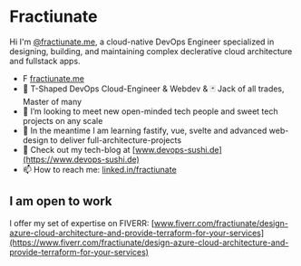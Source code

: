 # Fractiunate
Hi I'm [@fractiunate.me](https://www.linkedin.com/in/fractiunate-me-freelancing-34367a100/), a cloud-native DevOps Engineer specialized in designing, building, and maintaining complex declerative cloud architecture and fullstack apps.

- F [fractiunate.me](https://fractiunate.me)
- 🍵 T-Shaped DevOps Cloud-Engineer & Webdev & 🃏 Jack of all trades, Master of many
- 💬 I’m looking to meet new open-minded tech people and sweet tech projects on any scale
- 🎨 In the meantime I am learning fastify, vue, svelte and advanced web-design to deliver full-architecture-projects
- 🍣 Check out my tech-blog at [www.devops-sushi.de](https://www.devops-sushi.de)
- 📫 How to reach me: [linked.in/fractiunate]([https://www.linkedin.com/in/fractiunate-me-freelancing-34367a100/](https://www.linkedin.com/public-profile/settings))


## I am open to work

I offer my set of expertise on FIVERR: [www.fiverr.com/fractiunate/design-azure-cloud-architecture-and-provide-terraform-for-your-services](https://www.fiverr.com/fractiunate/design-azure-cloud-architecture-and-provide-terraform-for-your-services)
<!---
fractiunate/fractiunate is a ✨ special ✨ repository because its `README.md` (this file) appears on your GitHub profile.
You can click the Preview link to take a look at your changes.
--->
